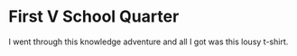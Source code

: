First V School Quarter 
==========================

I went through this knowledge adventure and all I got was this lousy t-shirt.